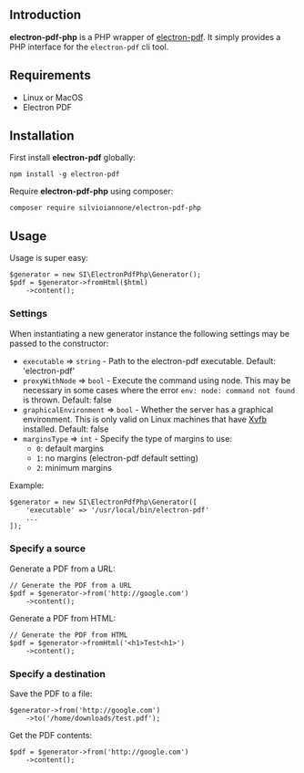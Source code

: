 ## Introduction

**electron-pdf-php** is a PHP wrapper of [electron-pdf](https://github.com/fraserxu/electron-pdf).
It simply provides a PHP interface for the `electron-pdf` cli tool.

## Requirements

- Linux or MacOS
- Electron PDF

## Installation

First install **electron-pdf** globally:

    npm install -g electron-pdf
    
Require **electron-pdf-php** using composer:

    composer require silvioiannone/electron-pdf-php
    
## Usage

Usage is super easy:

    $generator = new SI\ElectronPdfPhp\Generator();
    $pdf = $generator->fromHtml($html)
        ->content();
        
### Settings

When instantiating a new generator instance the following settings may be passed to the constructor:

- `executable` => `string` - Path to the electron-pdf executable. Default: 'electron-pdf'
- `proxyWithNode` => `bool` - Execute the command using node. This may be necessary in some cases 
   where the error `env: node: command not found` is thrown. Default: false
- `graphicalEnvironment` => `bool` - Whether the server has a graphical environment. This is only
   valid on Linux machines that have 
   [Xvfb](https://www.x.org/archive/X11R7.6/doc/man/man1/Xvfb.1.xhtml) installed. Default: false
- `marginsType` => `int` - Specify the type of margins to use:
    - `0`: default margins
    - `1`: no margins (electron-pdf default setting)
    - `2`: minimum margins

Example:

    $generator = new SI\ElectronPdfPhp\Generator([
        'executable' => '/usr/local/bin/electron-pdf'
        ...
    ]);
   
### Specify a source

Generate a PDF from a URL:
    
    // Generate the PDF from a URL
    $pdf = $generator->from('http://google.com')
        ->content();
        
Generate a PDF from HTML:

    // Generate the PDF from HTML
    $pdf = $generator->fromHtml('<h1>Test<h1>')
        ->content();

### Specify a destination

Save the PDF to a file:

    $generator->from('http://google.com')
        ->to('/home/downloads/test.pdf');

Get the PDF contents:

    $pdf = $generator->from('http://google.com')
        ->content();

